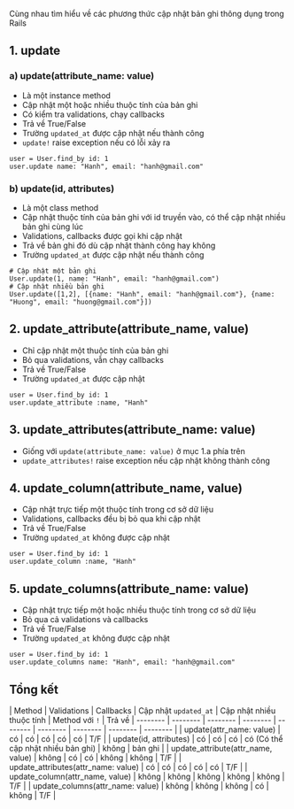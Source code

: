 Cùng nhau tìm hiểu về các phương thức cập nhật bản ghi thông dụng trong Rails
## 1. update
### a) update(attribute_name: value)
- Là một instance method
- Cập nhật một hoặc nhiều thuộc tính của bản ghi
- Có kiểm tra validations, chạy callbacks
- Trả về True/False
- Trường `updated_at` được cập nhật nếu thành công
- `update!` raise exception nếu có lỗi xảy ra
```
user = User.find_by id: 1
user.update name: "Hanh", email: "hanh@gmail.com"
```
### b) update(id, attributes)
- Là một class method
- Cập nhật thuộc tính của bản ghi với id truyền vào, có thể cập nhật nhiều bản ghi cùng lúc
- Validations, callbacks được gọi khi cập nhật
- Trả về bản ghi đó dù cập nhật thành công hay không
- Trường `updated_at` được cập nhật nếu thành công
```
# Cập nhật một bản ghi
User.update(1, name: "Hanh", email: "hanh@gmail.com")
# Cập nhật nhiều bản ghi
User.update([1,2], [{name: "Hanh", email: "hanh@gmail.com"}, {name: "Huong", email: "huong@gmail.com"}])
```
## 2. update_attribute(attribute_name, value)
- Chỉ cập nhật một thuộc tính của bản ghi
- Bỏ qua validations, vẫn chạy callbacks
- Trả về True/False
- Trường `updated_at` được cập nhật
```
user = User.find_by id: 1
user.update_attribute :name, "Hanh"
```
## 3. update_attributes(attribute_name: value)
- Giống với `update(attribute_name: value)` ở mục 1.a phía trên
- `update_attributes!` raise exception nếu cập nhật không thành công
## 4. update_column(attribute_name, value)
- Cập nhật trực tiếp một thuộc tính trong cơ sở dữ liệu
- Validations, callbacks đều bị bỏ qua khi cập nhật
- Trả về True/False
- Trường `updated_at` không được cập nhật
```
user = User.find_by id: 1
user.update_column :name, "Hanh"
```
## 5. update_columns(attribute_name: value)
- Cập nhật trực tiếp một hoặc nhiều thuộc tính trong cơ sở dữ liệu
- Bỏ qua cả validations và callbacks
- Trả về True/False
- Trường `updated_at` không được cập nhật
```
user = User.find_by id: 1
user.update_columns name: "Hanh", email: "hanh@gmail.com"
```
## Tổng kết

| Method | Validations | Callbacks | Cập nhật `updated_at` | Cập nhật nhiều thuộc tính | Method với `!` | Trả về
| -------- | -------- | -------- | -------- | -------- | -------- | -------- | -------- | -------- |
| update(attr_name: value)     | có     | có     | có     | có     | có     | T/F     |
| update(id, attributes)     | có     | có     | có     | có (Có thể cập nhật nhiều  bản ghi)     | không     | bản ghi     |
| update_attribute(attr_name, value)     | không     | có     | có     | không     | không     | T/F     |
| update_attributes(attr_name: value)     | có     | có     | có     | có     | có     | T/F     |
| update_column(attr_name, value)     | không     | không     | không     | không     | không     | T/F     |
| update_columns(attr_name: value)     | không     | không     | không     | có     | không     | T/F     |
